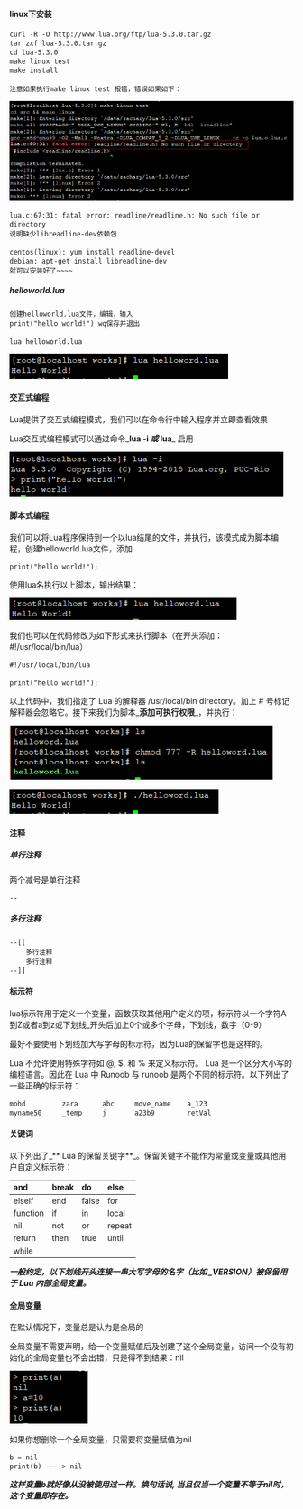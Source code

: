 #### linux下安装

```
curl -R -O http://www.lua.org/ftp/lua-5.3.0.tar.gz
tar zxf lua-5.3.0.tar.gz
cd lua-5.3.0
make linux test
make install

注意如果执行make linux test 报错，错误如果如下：
```

![](/assets/32489fjkasjf.png)

```
lua.c:67:31: fatal error: readline/readline.h: No such file or directory
说明缺少libreadline-dev依赖包

centos(linux): yum install readline-devel
debian: apt-get install libreadline-dev
就可以安装好了~~~~
```

##### helloworld.lua

```
创建helloworld.lua文件，编辑，输入
print("hello world!") wq保存并退出

lua helloworld.lua
```

![](/assets/sahdjash192e1231.png)

#### 交互式编程

Lua提供了交互式编程模式，我们可以在命令行中输入程序并立即查看效果

Lua交互式编程模式可以通过命令_**lua -i **_或_** lua**_ 启用

![](/assets/89812jksjdka.png)

#### 脚本式编程

我们可以将Lua程序保持到一个以lua结尾的文件，并执行，该模式成为脚本编程，创建helloworld.lua文件，添加

```
print("hello world!");
```

使用lua名执行以上脚本，输出结果：

![](/assets/423819230qfajkajk.png)

我们也可以在代码修改为如下形式来执行脚本（在开头添加：\#!/usr/local/bin/lua）

```
#!/usr/local/bin/lua

print("hello world!");
```

以上代码中，我们指定了 Lua 的解释器 /usr/local/bin directory。加上 \# 号标记解释器会忽略它。接下来我们为脚本_**添加可执行权限**_，并执行：

![](/assets/2e189asdjais.png)

![](/assets/213879asfjkajgk.png)

#### 注释

##### 单行注释

两个减号是单行注释

```
--
```

##### 多行注释

```
--[[
    多行注释
    多行注释
--]]
```

#### 标示符

lua标示符用于定义一个变量，函数获取其他用户定义的项，标示符以一个字符A到Z或者a到z或下划线\_开头后加上0个或多个字母，下划线，数字（0-9）

最好不要使用下划线加大写字母的标示符，因为Lua的保留字也是这样的。

Lua 不允许使用特殊字符如 @, $, 和 % 来定义标示符。 Lua 是一个区分大小写的编程语言。因此在 Lua 中 Runoob 与 runoob 是两个不同的标示符。以下列出了一些正确的标示符：

```
mohd         zara      abc     move_name    a_123
myname50     _temp     j       a23b9        retVal
```

#### 关键词

以下列出了_** Lua 的保留关键字**_。保留关键字不能作为常量或变量或其他用户自定义标示符：

| and | break | do | else |
| :--- | :--- | :--- | :--- |
| elseif | end | false | for |
| function | if | in | local |
| nil | not | or | repeat |
| return | then | true | until |
| while |  |  |  |

_**一般约定，以下划线开头连接一串大写字母的名字（比如 \_VERSION）被保留用于 Lua 内部全局变量。**_

#### 全局变量

在默认情况下，变量总是认为是全局的

全局变量不需要声明，给一个变量赋值后及创建了这个全局变量，访问一个没有初始化的全局变量也不会出错，只是得不到结果：nil

![](/assets/32489fjksa.png)

如果你想删除一个全局变量，只需要将变量赋值为nil

```
b = nil
print(b) ----> nil
```

_**这样变量b就好像从没被使用过一样。换句话说, 当且仅当一个变量不等于nil时，这个变量即存在。**_

